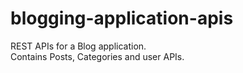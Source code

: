 # blogging-application-apis
REST APIs for a Blog application.   
Contains Posts, Categories and user APIs.
